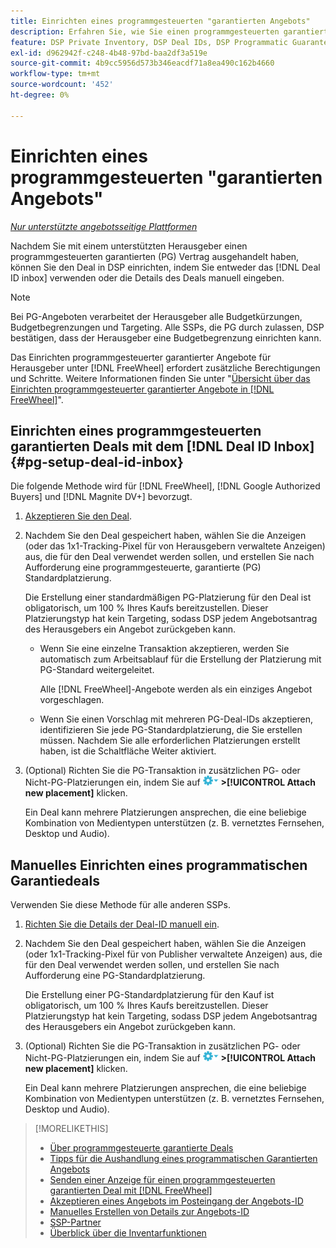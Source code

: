```yaml
---
title: Einrichten eines programmgesteuerten "garantierten Angebots"
description: Erfahren Sie, wie Sie einen programmgesteuerten garantierten (PG) Deal einrichten, den Sie mit einem Publisher ausgehandelt haben.
feature: DSP Private Inventory, DSP Deal IDs, DSP Programmatic Guaranteed Deals
exl-id: d962942f-c248-4b48-97bd-baa2df3a519e
source-git-commit: 4b9cc5956d573b346eacdf71a8ea490c162b4660
workflow-type: tm+mt
source-wordcount: '452'
ht-degree: 0%

---
```


# Einrichten eines programmgesteuerten &quot;garantierten Angebots&quot;

*[Nur unterstützte angebotsseitige Plattformen](programmatic-guaranteed-about.md)*

Nachdem Sie mit einem unterstützten Herausgeber einen programmgesteuerten garantierten (PG) Vertrag ausgehandelt haben, können Sie den Deal in DSP einrichten, indem Sie entweder das [!DNL Deal ID inbox] verwenden oder die Details des Deals manuell eingeben.

>[!NOTE]
>
> Bei PG-Angeboten verarbeitet der Herausgeber alle Budgetkürzungen, Budgetbegrenzungen und Targeting. Alle SSPs, die PG durch zulassen, DSP bestätigen, dass der Herausgeber eine Budgetbegrenzung einrichten kann.
>
> Das Einrichten programmgesteuerter garantierter Angebote für Herausgeber unter [!DNL FreeWheel] erfordert zusätzliche Berechtigungen und Schritte. Weitere Informationen finden Sie unter &quot;[Übersicht über das Einrichten programmgesteuerter garantierter Angebote in [!DNL FreeWheel]](freewheel-overview.md)&quot;.

## Einrichten eines programmgesteuerten garantierten Deals mit dem [!DNL Deal ID Inbox] {#pg-setup-deal-id-inbox}

Die folgende Methode wird für [!DNL FreeWheel], [!DNL Google Authorized Buyers] und [!DNL Magnite DV+] bevorzugt.

1. [Akzeptieren Sie den Deal](deal-id-inbox-accept.md).

1. Nachdem Sie den Deal gespeichert haben, wählen Sie die Anzeigen (oder das 1x1-Tracking-Pixel für von Herausgebern verwaltete Anzeigen) aus, die für den Deal verwendet werden sollen, und erstellen Sie nach Aufforderung eine programmgesteuerte, garantierte (PG) Standardplatzierung.

   Die Erstellung einer standardmäßigen PG-Platzierung für den Deal ist obligatorisch, um 100 % Ihres Kaufs bereitzustellen. Dieser Platzierungstyp hat kein Targeting, sodass DSP jedem Angebotsantrag des Herausgebers ein Angebot zurückgeben kann.

   * Wenn Sie eine einzelne Transaktion akzeptieren, werden Sie automatisch zum Arbeitsablauf für die Erstellung der Platzierung mit PG-Standard weitergeleitet.

     Alle [!DNL FreeWheel]-Angebote werden als ein einziges Angebot vorgeschlagen.

   * Wenn Sie einen Vorschlag mit mehreren PG-Deal-IDs akzeptieren, identifizieren Sie jede PG-Standardplatzierung, die Sie erstellen müssen. Nachdem Sie alle erforderlichen Platzierungen erstellt haben, ist die Schaltfläche Weiter aktiviert.

1. (Optional) Richten Sie die PG-Transaktion in zusätzlichen PG- oder Nicht-PG-Platzierungen ein, indem Sie auf ![Menü &quot;Optionen&quot;](/help/dsp/assets/options-menu.png) **>[!UICONTROL Attach new placement]** klicken.

   Ein Deal kann mehrere Platzierungen ansprechen, die eine beliebige Kombination von Medientypen unterstützen (z. B. vernetztes Fernsehen, Desktop und Audio).

## Manuelles Einrichten eines programmatischen Garantiedeals

Verwenden Sie diese Methode für alle anderen SSPs.

1. [Richten Sie die Details der Deal-ID manuell ein](deal-id-create.md).

1. Nachdem Sie den Deal gespeichert haben, wählen Sie die Anzeigen (oder 1x1-Tracking-Pixel für von Publisher verwaltete Anzeigen) aus, die für den Deal verwendet werden sollen, und erstellen Sie nach Aufforderung eine PG-Standardplatzierung.

   Die Erstellung einer PG-Standardplatzierung für den Kauf ist obligatorisch, um 100 % Ihres Kaufs bereitzustellen. Dieser Platzierungstyp hat kein Targeting, sodass DSP jedem Angebotsantrag des Herausgebers ein Angebot zurückgeben kann.

1. (Optional) Richten Sie die PG-Transaktion in zusätzlichen PG- oder Nicht-PG-Platzierungen ein, indem Sie auf ![Menü &quot;Optionen&quot;](/help/dsp/assets/options-menu.png) **>[!UICONTROL Attach new placement]** klicken.

   Ein Deal kann mehrere Platzierungen ansprechen, die eine beliebige Kombination von Medientypen unterstützen (z. B. vernetztes Fernsehen, Desktop und Audio).

>[!MORELIKETHIS]
>
>* [Über programmgesteuerte garantierte Deals](programmatic-guaranteed-about.md)
>* [Tipps für die Aushandlung eines programmatischen Garantierten Angebots](/help/dsp/inventory/programmatic-guaranteed-tips.md)
>* [Senden einer Anzeige für einen programmgesteuerten garantierten Deal mit  [!DNL FreeWheel]](freewheel-submit.md)
>* [Akzeptieren eines Angebots im Posteingang der Angebots-ID](deal-id-inbox-accept.md)
>* [Manuelles Erstellen von Details zur Angebots-ID](deal-id-create.md)
>* [SSP-Partner](ssp-partners.md)
>* [Überblick über die Inventarfunktionen](inventory-overview.md)

